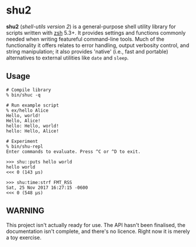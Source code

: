 # shu2

**shu2** (*shell-utils version 2*) is a general-purpose shell utility library
for scripts written with [zsh](http://zsh.sourceforge.net/) 5.3+. It provides
settings and functions commonly needed when writing featureful command-line
tools. Much of the functionality it offers relates to error handling, output
verbosity control, and string manipulation; it also provides 'native' (i.e.,
fast and portable) alternatives to external utilities like `date` and `sleep`.

## Usage

```
# Compile library
% bin/shuc -q

# Run example script
% ex/hello Alice
Hello, world!
Hello, Alice!
hello: Hello, world!
hello: Hello, Alice!

# Experiment
% bin/shu-repl
Enter commands to evaluate. Press ^C or ^D to exit.

>>> shu::puts hello world
hello world
<<< 0 (143 µs)

>>> shu:time:strf FMT_RSS
Sat, 25 Nov 2017 16:27:15 -0600
<<< 0 (548 µs)
```

## WARNING

This project isn't actually ready for use. The API hasn't been finalised, the
documentation isn't complete, and there's no licence. Right now it is merely a
toy exercise.
